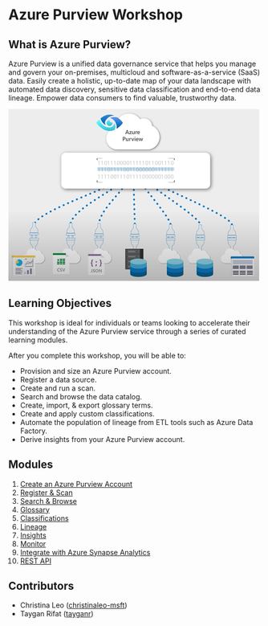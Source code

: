 # Azure Purview Workshop

## What is Azure Purview?

Azure Purview is a unified data governance service that helps you manage and govern your on-premises, multicloud and software-as-a-service (SaaS) data. Easily create a holistic, up-to-date map of your data landscape with automated data discovery, sensitive data classification and end-to-end data lineage. Empower data consumers to find valuable, trustworthy data.

![Azure Purview](./images/00-azure-purview.png)

## Learning Objectives

This workshop is ideal for individuals or teams looking to accelerate their understanding of the Azure Purview service through a series of curated learning modules.

After you complete this workshop, you will be able to:

* Provision and size an Azure Purview account.
* Register a data source.
* Create and run a scan.
* Search and browse the data catalog.
* Create, import, & export glossary terms.
* Create and apply custom classifications.
* Automate the population of lineage from ETL tools such as Azure Data Factory.
* Derive insights from your Azure Purview account.

## Modules

1. [Create an Azure Purview Account](./modules/module01.md)
2. [Register & Scan](./modules/module02.md)
3. [Search & Browse](./modules/module03.md)
4. [Glossary](./modules/module04.md)
5. [Classifications](./modules/module05.md)
6. [Lineage](./modules/module06.md)
7. [Insights](./modules/module07.md)
8. [Monitor](./modules/module08.md)
9. [Integrate with Azure Synapse Analytics](./modules/module09.md)
10. [REST API](./modules/module10.md)

## Contributors

* Christina Leo ([christinaleo-msft](https://github.com/christinaleo-msft))
* Taygan Rifat ([tayganr](https://github.com/tayganr))
